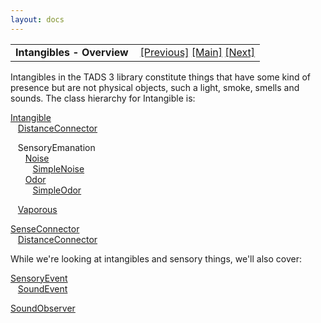 ```yaml
---
layout: docs
---
```

<table width="100%" data-border="0" data-cellspacing="0"
data-cellpadding="3" data-bgcolor="#C0C0C0">
<colgroup>
<col style="width: 50%" />
<col style="width: 50%" />
</colgroup>
<tbody>
<tr>
<td style="text-align: left;"><strong>Intangibles - Overview<br />
</strong></td>
<td style="text-align: right;"><a
href="pushtravelbarrier.html">[Previous]</a> <a
href="generalintroduction.html">[Main]</a> <a
href="intangible.html">[Next]</a></td>
</tr>
</tbody>
</table>

  
Intangibles in the TADS 3 library constitute things that have some kind
of presence but are not physical objects, such a light, smoke, smells
and sounds. The class hierarchy for Intangible is:  
  
[Intangible](intangible.html)  
   [DistanceConnector](distanceconnector.html)  
  
   SensoryEmanation  
      [Noise](noise.html)  
         [SimpleNoise](simplenoise.html)  
      [Odor](odor.html)  
         [SimpleOdor](simpleodor.html)  
  
   [Vaporous](vaporous.html)  
  
[SenseConnector](senseconnector.html)  
   [DistanceConnector](distanceconnector.html)  
  
While we're looking at intangibles and sensory things, we'll also cover:  
  
[SensoryEvent](sensoryevent.html)  
   [SoundEvent](sensoryevent.html)  
  
[SoundObserver](sensoryevent.html)  
  
  
